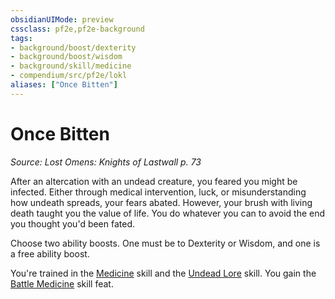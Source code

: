 ```yaml
---
obsidianUIMode: preview
cssclass: pf2e,pf2e-background
tags:
- background/boost/dexterity
- background/boost/wisdom
- background/skill/medicine
- compendium/src/pf2e/lokl
aliases: ["Once Bitten"]
---
```

# Once Bitten
*Source: Lost Omens: Knights of Lastwall p. 73*  

After an altercation with an undead creature, you feared you might be infected. Either through medical intervention, luck, or misunderstanding how undeath spreads, your fears abated. However, your brush with living death taught you the value of life. You do whatever you can to avoid the end you thought you'd been fated.

Choose two ability boosts. One must be to Dexterity or Wisdom, and one is a free ability boost.

You're trained in the [Medicine](skills.md#Medicine) skill and the [Undead Lore](skills.md#Lore) skill. You gain the [Battle Medicine](battle-medicine.md) skill feat.